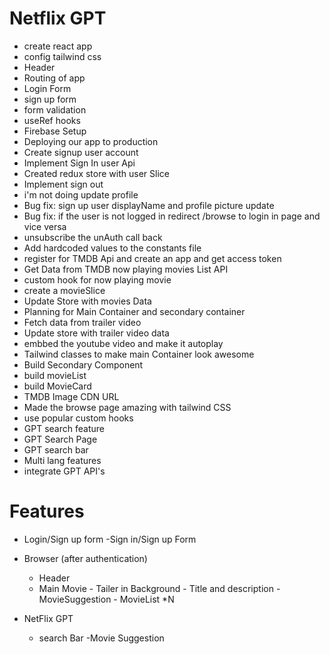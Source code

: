 # Netflix GPT
- create react app
- config tailwind css
- Header
- Routing of app
- Login Form
- sign up form
- form validation
- useRef hooks
- Firebase Setup
- Deploying our app to production
- Create signup user account
- Implement Sign In user Api
- Created redux store with user Slice
- Implement sign out
- i'm not doing update profile
- Bug fix: sign up user displayName and profile picture update
- Bug fix: if the user is not logged in redirect /browse to login in     page  and vice versa
- unsubscribe the unAuth call back
- Add hardcoded values to the constants file
- register for TMDB Api and create an app and get access token
- Get Data from TMDB now playing movies List API
- custom hook for now playing movie
- create a movieSlice
- Update Store with movies Data
- Planning for Main Container and secondary container
- Fetch data from trailer video
- Update store with trailer video data
- embbed the youtube video and make it autoplay
- Tailwind classes to make main Container look awesome
- Build Secondary Component
- build movieList
- build MovieCard
- TMDB Image CDN URL
- Made the browse page amazing with tailwind CSS
- use popular custom hooks
- GPT search feature
- GPT Search Page 
- GPT search bar
- Multi lang features
- integrate GPT API's





# Features
- Login/Sign up form
   -Sign in/Sign up Form

- Browser (after authentication)
   - Header
   - Main Movie
         - Tailer in Background
         - Title and description
         - MovieSuggestion
             - MovieList *N

- NetFlix GPT
  - search Bar
  -Movie Suggestion
